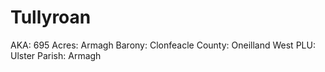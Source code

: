# Tullyroan

AKA: 695
Acres: Armagh
Barony: Clonfeacle
County: Oneilland West
PLU: Ulster
Parish: Armagh